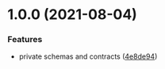 # 1.0.0 (2021-08-04)


### Features

* private schemas and contracts ([4e8de94](https://github.com/streammachineio/java-schema-common/commit/4e8de94d25e18875f33b5474d01a29578a495b3d))
